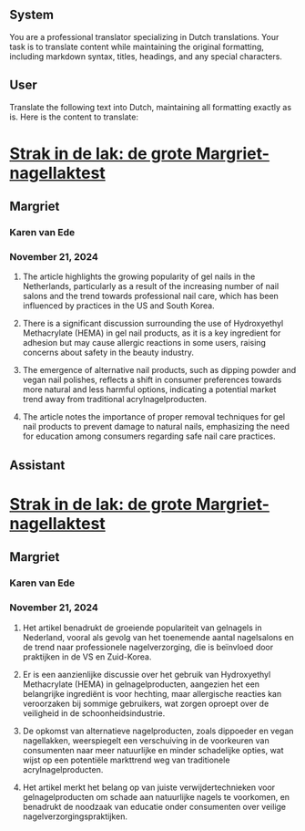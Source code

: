 ## System

You are a professional translator specializing in Dutch translations. 
Your task is to translate content while maintaining the original formatting, including markdown syntax, 
titles, headings, and any special characters.

## User

Translate the following text into Dutch, maintaining all formatting exactly as is.
Here is the content to translate:
# [Strak in de lak: de grote Margriet-nagellaktest](https://advance.lexis.com/api/document?collection=news&id=urn:contentItem:6DYC-W9T3-RSRJ-F55B-00000-00&context=1519360)
## Margriet
### Karen van Ede
### November 21, 2024

1. The article highlights the growing popularity of gel nails in the Netherlands, particularly as a result of the increasing number of nail salons and the trend towards professional nail care, which has been influenced by practices in the US and South Korea.

2. There is a significant discussion surrounding the use of Hydroxyethyl Methacrylate (HEMA) in gel nail products, as it is a key ingredient for adhesion but may cause allergic reactions in some users, raising concerns about safety in the beauty industry.

3. The emergence of alternative nail products, such as dipping powder and vegan nail polishes, reflects a shift in consumer preferences towards more natural and less harmful options, indicating a potential market trend away from traditional acrylnagelproducten.

4. The article notes the importance of proper removal techniques for gel nail products to prevent damage to natural nails, emphasizing the need for education among consumers regarding safe nail care practices.

## Assistant

# [Strak in de lak: de grote Margriet-nagellaktest](https://advance.lexis.com/api/document?collection=news&id=urn:contentItem:6DYC-W9T3-RSRJ-F55B-00000-00&context=1519360)
## Margriet
### Karen van Ede
### November 21, 2024

1. Het artikel benadrukt de groeiende populariteit van gelnagels in Nederland, vooral als gevolg van het toenemende aantal nagelsalons en de trend naar professionele nagelverzorging, die is beïnvloed door praktijken in de VS en Zuid-Korea.

2. Er is een aanzienlijke discussie over het gebruik van Hydroxyethyl Methacrylate (HEMA) in gelnagelproducten, aangezien het een belangrijke ingrediënt is voor hechting, maar allergische reacties kan veroorzaken bij sommige gebruikers, wat zorgen oproept over de veiligheid in de schoonheidsindustrie.

3. De opkomst van alternatieve nagelproducten, zoals dippoeder en vegan nagellakken, weerspiegelt een verschuiving in de voorkeuren van consumenten naar meer natuurlijke en minder schadelijke opties, wat wijst op een potentiële markttrend weg van traditionele acrylnagelproducten.

4. Het artikel merkt het belang op van juiste verwijdertechnieken voor gelnagelproducten om schade aan natuurlijke nagels te voorkomen, en benadrukt de noodzaak van educatie onder consumenten over veilige nagelverzorgingspraktijken.

